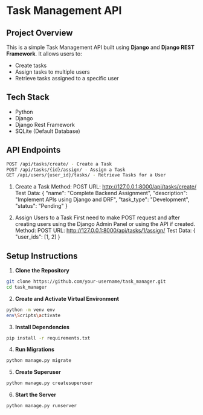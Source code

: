 # Task Management API

## Project Overview
This is a simple Task Management API built using **Django** and **Django REST Framework**. It allows users to:
- Create tasks
- Assign tasks to multiple users
- Retrieve tasks assigned to a specific user

## Tech Stack
- Python
- Django
- Django Rest Framework
- SQLite (Default Database)


## API Endpoints
```bash
POST /api/tasks/create/ - Create a Task
POST /api/tasks/{id}/assign/ - Assign a Task
GET /api/users/{user_id}/tasks/ - Retrieve Tasks for a User
```


1. Create a Task
Method: POST
URL: http://127.0.0.1:8000/api/tasks/create/
Test Data:
{
  "name": "Complete Backend Assignment",
  "description": "Implement APIs using Django and DRF",
  "task_type": "Development",
  "status": "Pending"
}


2. Assign Users to a Task
First need to make POST request and after creating users using the Django Admin Panel or using the API if created.
Method: POST
URL: http://127.0.0.1:8000/api/tasks/1/assign/
Test Data:
{
  "user_ids": [1, 2]
}





## Setup Instructions

1. **Clone the Repository**
```bash
git clone https://github.com/your-username/task_manager.git
cd task_manager
```

2. **Create and Activate Virtual Environment**

```bash
python -m venv env
env\Scripts\activate
```

3. **Install Dependencies**
```bash
pip install -r requirements.txt
```

4. **Run Migrations**
```bash
python manage.py migrate
```

5. **Create Superuser**
```bash
python manage.py createsuperuser
```

6. **Start the Server**
```bash
python manage.py runserver
```